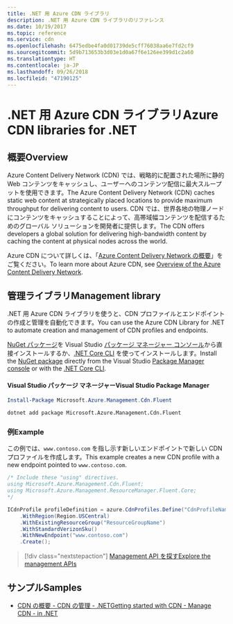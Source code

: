 ```yaml
---
title: .NET 用 Azure CDN ライブラリ
description: .NET 用 Azure CDN ライブラリのリファレンス
ms.date: 10/19/2017
ms.topic: reference
ms.service: cdn
ms.openlocfilehash: 6475edbe4fa0d01739de5cff76038aa6e7fd2cf9
ms.sourcegitcommit: 5d9b713653b3d03e1d0a67f6e126ee399d1c2a60
ms.translationtype: HT
ms.contentlocale: ja-JP
ms.lasthandoff: 09/26/2018
ms.locfileid: "47190125"
---
```

# <a name="azure-cdn-libraries-for-net"></a><span data-ttu-id="71553-103">.NET 用 Azure CDN ライブラリ</span><span class="sxs-lookup"><span data-stu-id="71553-103">Azure CDN libraries for .NET</span></span>

## <a name="overview"></a><span data-ttu-id="71553-104">概要</span><span class="sxs-lookup"><span data-stu-id="71553-104">Overview</span></span>

<span data-ttu-id="71553-105">Azure Content Delivery Network (CDN) では、戦略的に配置された場所に静的 Web コンテンツをキャッシュし、ユーザーへのコンテンツ配信に最大スループットを使用できます。</span><span class="sxs-lookup"><span data-stu-id="71553-105">The Azure Content Delivery Network (CDN) caches static web content at strategically placed locations to provide maximum throughput for delivering content to users.</span></span> <span data-ttu-id="71553-106">CDN では、世界各地の物理ノードにコンテンツをキャッシュすることによって、高帯域幅コンテンツを配信するためのグローバル ソリューションを開発者に提供します。</span><span class="sxs-lookup"><span data-stu-id="71553-106">The CDN offers developers a global solution for delivering high-bandwidth content by caching the content at physical nodes across the world.</span></span>

<span data-ttu-id="71553-107">Azure CDN について詳しくは、「[Azure Content Delivery Network の概要](https://docs.microsoft.com/azure/cdn/cdn-overview)」をご覧ください。</span><span class="sxs-lookup"><span data-stu-id="71553-107">To learn more about Azure CDN, see [Overview of the Azure Content Delivery Network](https://docs.microsoft.com/azure/cdn/cdn-overview).</span></span>


## <a name="management-library"></a><span data-ttu-id="71553-108">管理ライブラリ</span><span class="sxs-lookup"><span data-stu-id="71553-108">Management library</span></span>

<span data-ttu-id="71553-109">.NET 用 Azure CDN ライブラリを使うと、CDN プロファイルとエンドポイントの作成と管理を自動化できます。</span><span class="sxs-lookup"><span data-stu-id="71553-109">You can use the Azure CDN Library for .NET to automate creation and management of CDN profiles and endpoints.</span></span> 

<span data-ttu-id="71553-110">[NuGet パッケージ](https://www.nuget.org/packages/Microsoft.Azure.Management.Cdn.Fluent)を Visual Studio [パッケージ マネージャー コンソール][PackageManager]から直接インストールするか、[.NET Core CLI][DotNetCLI] を使ってインストールします。</span><span class="sxs-lookup"><span data-stu-id="71553-110">Install the [NuGet package](https://www.nuget.org/packages/Microsoft.Azure.Management.Cdn.Fluent) directly from the Visual Studio [Package Manager console][PackageManager] or with the [.NET Core CLI][DotNetCLI].</span></span>

#### <a name="visual-studio-package-manager"></a><span data-ttu-id="71553-111">Visual Studio パッケージ マネージャー</span><span class="sxs-lookup"><span data-stu-id="71553-111">Visual Studio Package Manager</span></span>

```powershell
Install-Package Microsoft.Azure.Management.Cdn.Fluent
```

```bash
dotnet add package Microsoft.Azure.Management.Cdn.Fluent
```

### <a name="example"></a><span data-ttu-id="71553-112">例</span><span class="sxs-lookup"><span data-stu-id="71553-112">Example</span></span>

<span data-ttu-id="71553-113">この例では、`www.contoso.com` を指し示す新しいエンドポイントで新しい CDN プロファイルを作成します。</span><span class="sxs-lookup"><span data-stu-id="71553-113">This example creates a new CDN profile with a new endpoint pointed to `www.contoso.com`.</span></span>

```csharp
/* Include these "using" directives.
using Microsoft.Azure.Management.Cdn.Fluent;
using Microsoft.Azure.Management.ResourceManager.Fluent.Core;
*/

ICdnProfile profileDefinition = azure.CdnProfiles.Define("CdnProfileName")
    .WithRegion(Region.USCentral)
    .WithExistingResourceGroup("ResourceGroupName")
    .WithStandardVerizonSku()
    .WithNewEndpoint("www.contoso.com")
    .Create();

```

> [!div class="nextstepaction"]
> [<span data-ttu-id="71553-114">Management API を探す</span><span class="sxs-lookup"><span data-stu-id="71553-114">Explore the management APIs</span></span>](/dotnet/api/overview/azure/cdn/management)


## <a name="samples"></a><span data-ttu-id="71553-115">サンプル</span><span class="sxs-lookup"><span data-stu-id="71553-115">Samples</span></span>

* [<span data-ttu-id="71553-116">CDN の概要 - CDN の管理 - .NET</span><span class="sxs-lookup"><span data-stu-id="71553-116">Getting started with CDN - Manage CDN - in .NET</span></span>](https://github.com/Azure-Samples/cdn-dotnet-manage-cdn)

[PackageManager]: https://docs.microsoft.com/nuget/tools/package-manager-console
[DotNetCLI]: https://docs.microsoft.com/dotnet/core/tools/dotnet-add-package
